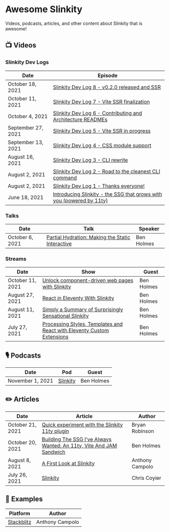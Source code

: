 # Awesome Slinkity

Videos, podcasts, articles, and other content about Slinkity that is awesome!

## 📺 Videos

### Slinkity Dev Logs

|Date|Episode|
|----|-------|
|October 18, 2021|[Slinkity Dev Log 8 - v0.2.0 released and SSR](https://twitter.com/slinkitydotdev/status/1450106906920501253)|
|October 11, 2021|[Slinkity Dev Log 7 - Vite SSR finalization](https://twitter.com/slinkitydotdev/status/1447560284781125633)|
|October 4, 2021|[Slinkity Dev Log 6 - Contributing and Architecture READMEs](https://twitter.com/slinkitydotdev/status/1445207968425955334)|
|September 27, 2021|[Slinkity Dev Log 5 - Vite SSR in progress](https://twitter.com/slinkitydotdev/status/1442640906004357121)|
|September 13, 2021|[Slinkity Dev Log 4 - CSS module support](https://twitter.com/slinkitydotdev/status/1437413217404399619)|
|August 16, 2021|[Slinkity Dev Log 3 - CLI rewrite](https://twitter.com/slinkitydotdev/status/1427444542337425410)|
|August 2, 2021|[Slinkity Dev Log 2 - Road to the cleanest CLI command](https://www.youtube.com/watch?v=auQPywgzdpY)|
|August 2, 2021|[Slinkity Dev Log 1 - Thanks everyone!](https://www.youtube.com/watch?v=G0hDOqpkuVg)|
|June 18, 2021|[Introducing Slinkity - the SSG that grows with you (powered by 11ty)](https://www.youtube.com/watch?v=fiqhXjatC7g)|

### Talks

|Date|Talk|Speaker|
|----|----|-------|
|October 6, 2021|[Partial Hydration: Making the Static Interactive](https://www.youtube.com/watch?v=CyTHEh2yyr8)|Ben Holmes|

### Streams

|Date|Show|Guest|
|----|----|-----|
|October 11, 2021|[Unlock component-driven web pages with Slinkity](https://www.youtube.com/watch?v=DqUGJyuX8m0)|Ben Holmes|
|August 27, 2021|[React in Eleventy With Slinkity](https://www.youtube.com/watch?v=nuLAGrEQR80)|Ben Holmes|
|August 11, 2021|[Simply a Summary of Surprisingly Sensational Slinkity](https://www.youtube.com/watch?v=mRO0SxGI3pM)|Ben Holmes|
|July 27, 2021|[Processing Styles, Templates and React with Eleventy Custom Extensions](https://someantics.dev/eleventy-custom-extensions/)|Ben Holmes|

## 🎙 Podcasts

|Date|Pod|Guest|
|----|---|-----|
|November 1, 2021|[Slinkity](https://fsjam.org/episodes/episode-49-slinkity-with-ben-holmes?preview=true)|Ben Holmes|

## ✏️ Articles

|Date|Article|Author|
|----|-------|------|
|October 21, 2021|[Quick experiment with the Slinkity 11ty plugin](https://bryanlrobinson.com/blog/quick-experiment-with-the-slinkity-11ty-plugin/)|Bryan Robinson|
|October 20, 2021|[Building The SSG I’ve Always Wanted: An 11ty, Vite And JAM Sandwich](https://www.smashingmagazine.com/2021/10/building-ssg-11ty-vite-jam-sandwich/)|Ben Holmes|
|August 8, 2021|[A First Look at Slinkity](https://dev.to/ajcwebdev/a-first-look-at-slinkity-3ig)|Anthony Campolo|
|July 26, 2021|[Slinkity](https://css-tricks.com/slinkity/)|Chris Coyier|

## 💾 Examples

|Platform|Author|
|--------|------|
|[Stackblitz](https://stackblitz.com/edit/node-v8mqfv)|Anthony Campolo|
